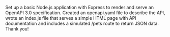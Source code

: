 Set up a basic Node.js application with Express to render and serve an OpenAPI 3.0 specification. Created an openapi.yaml file to describe the API, wrote an index.js file that serves a simple HTML page with API documentation and includes a simulated /pets route to return JSON data. Thank you!
